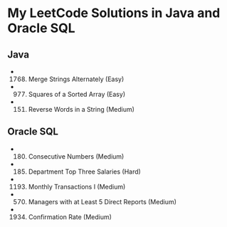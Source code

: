 # My LeetCode Solutions in Java and Oracle SQL #

## Java ##

- 1768. Merge Strings Alternately (Easy)

- 977. Squares of a Sorted Array (Easy)

- 151. Reverse Words in a String (Medium)

## Oracle SQL ##

- 180. Consecutive Numbers (Medium)

- 185. Department Top Three Salaries (Hard)

- 1193. Monthly Transactions I (Medium)

- 570. Managers with at Least 5 Direct Reports (Medium)

- 1934. Confirmation Rate (Medium)
